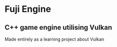 # Fuji Engine 
## C++ game engine utilising Vulkan
Made entirely as a learning project about Vulkan
